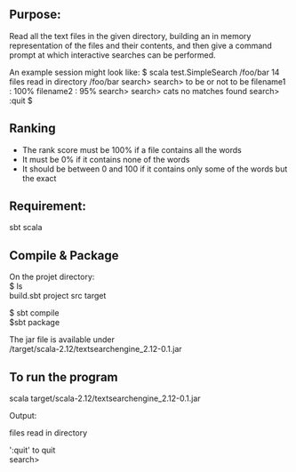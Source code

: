 ## Purpose:
Read all the text files in the given directory,
building an in memory representation of the files and their contents,
and then give a command prompt at which interactive searches can be performed.


An example session might look like:
$ scala test.SimpleSearch /foo/bar 14 files read in directory /foo/bar search>
search> to be or not to be filename1 : 100%
filename2 : 95% search>
search> cats
no matches found search> :quit
$


## Ranking
* The rank score must be 100% if a file contains all the words
* It must be 0% if it contains none of the words
* It should be between 0 and 100 if it contains only some of the words ­ but the exact


## Requirement:
sbt
scala

	

## Compile & Package 
On the projet directory:      
$ ls   
 build.sbt	project		src		target  

$ sbt compile  
$sbt package   

The jar file is available under    
/target/scala-2.12/textsearchengine_2.12-0.1.jar

## To run the program
scala target/scala-2.12/textsearchengine_2.12-0.1.jar <path to text file>

Output:  

files read in directory <path text file>

':quit' to quit  
search>   
